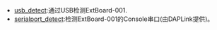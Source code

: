 - [usb_detect](usb_detect):通过USB检测ExtBoard-001.
- [serialport_detect](serialport_detect):检测ExtBoard-001的Console串口(由DAPLink提供)。

